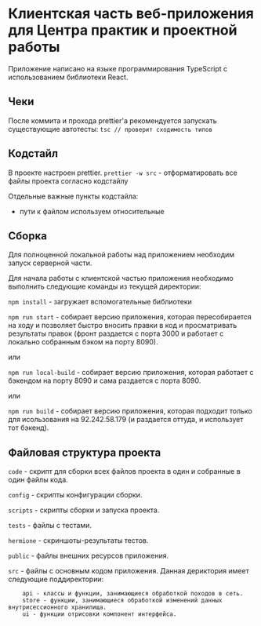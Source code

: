 # Клиентская часть веб-приложения для Центра практик и проектной работы

Приложение написано на языке программирования TypeScript с использованием библиотеки React.

## Чеки

После коммита и прохода prettier'а рекомендуется запускать существующие автотесты:
`tsc // проверит сходимость типов`

## Кодстайл

В проекте настроен prettier.
`prettier -w src` - отформатировать все файлы проекта согласно кодстайлу

Отдельные важные пункты кодстайла:

-   пути к файлом используем относительные

## Сборка

Для полноценной локальной работы над приложением необходим запуск серверной части.

Для начала работы с клиентской частью приложения необходимо выполнить следующие команды из текущей директории:

`npm install` - загружает вспомогательные библиотеки

`npm run start` - собирает версию приложения, которая пересобирается на ходу и позволяет быстро вносить правки в код и просматривать результаты правок (фронт раздается с порта 3000 и работает с локально собранным бэком на порту 8090).

или

`npm run local-build` - собирает версию приложения, которая работает с бэкендом на порту 8090 и сама раздается с порта 8090.

или

`npm run build` - собирает версию приложения, которая подходит только для исользования на 92.242.58.179 (и раздается оттуда, и использует тот бэкенд).

## Файловая структура проекта

`code` - скрипт для сборки всех файлов проекта в один и собранные в один файлы кода.

`config` - скрипты конфигурации сборки.

`scripts` - скрипты сборки и запуска проекта.

`tests` - файлы с тестами.

`hermione` - скриншоты-результаты тестов.

`public` - файлы внешних ресурсов приложения.

`src` - файлы с основным кодом приложения. Данная дериктория имеет следующие поддиректории:

        api - классы и функции, занимающиеся обработкой походов в сеть.
        store - функции, занимающиеся обработкой изменений данных внутрисессионного хранилища.
        ui - функции отрисовки компонент интерфейса.
